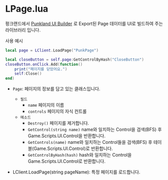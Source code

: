# LPage.lua

펑크랜드에서 [Punkland UI Builder](https://github.com/ljs0218/PunkUIBuilder) 로 Export된 Page 데이터를 UI로 빌드하여 주는 라이브러리 입니다.

사용 예시
``` lua
local page = LClient.LoadPage("PunkPage")

local closeButton = self.page:GetControlByHash("CloseButton")
closeButton.onClick.Add(function()
    print("페이지를 닫았어요.")
    self:Close()
end)
```

* `Page`: 페이지의 정보를 담고 있는 클래스입니다.
  * `필드`
    * `name` 페이지의 이름
    * `controls` 페이지의 자식 컨트롤
  * `메소드`
    * `Destroy()` 페이지를 제거합니다.
    * `GetControl(string name)` name와 일치하는 Control을 검색(BFS) 후 Game.Scripts.UI.Control을 반환합니다.
    * `GetControls(name)` name와 일치하는 Control들을 검색(BFS) 후 테이블(Game.Scripts.UI.Control)로 반환합니다.
    * `GetControlByHash(hash)`  hash와 일치하는 Control을 Game.Scripts.UI.Control로 반환합니다.

* LClient.LoadPage(string pageName): 특정 페이지를 로드합니다.
